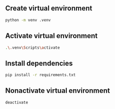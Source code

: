 ## Create virtual environment

```bash
python -m venv .venv
```

## Activate virtual environment

```bash
.\.venv\Scripts\activate
```

## Install dependencies

```bash
pip install -r requirements.txt
```

## Nonactivate virtual environment

```bash
deactivate
```
